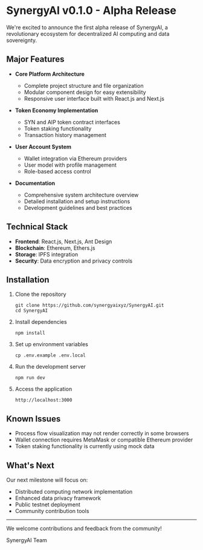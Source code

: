 # SynergyAI v0.1.0 - Alpha Release

We're excited to announce the first alpha release of SynergyAI, a revolutionary ecosystem for decentralized AI computing and data sovereignty.

## Major Features

- **Core Platform Architecture**
  - Complete project structure and file organization
  - Modular component design for easy extensibility
  - Responsive user interface built with React.js and Next.js

- **Token Economy Implementation**
  - SYN and AIP token contract interfaces
  - Token staking functionality
  - Transaction history management

- **User Account System**
  - Wallet integration via Ethereum providers
  - User model with profile management
  - Role-based access control

- **Documentation**
  - Comprehensive system architecture overview
  - Detailed installation and setup instructions
  - Development guidelines and best practices

## Technical Stack

- **Frontend**: React.js, Next.js, Ant Design
- **Blockchain**: Ethereum, Ethers.js
- **Storage**: IPFS integration
- **Security**: Data encryption and privacy controls

## Installation

1. Clone the repository
   ```
   git clone https://github.com/synergyaixyz/SynergyAI.git
   cd SynergyAI
   ```

2. Install dependencies
   ```
   npm install
   ```

3. Set up environment variables
   ```
   cp .env.example .env.local
   ```

4. Run the development server
   ```
   npm run dev
   ```

5. Access the application
   ```
   http://localhost:3000
   ```

## Known Issues

- Process flow visualization may not render correctly in some browsers
- Wallet connection requires MetaMask or compatible Ethereum provider
- Token staking functionality is currently using mock data

## What's Next

Our next milestone will focus on:

- Distributed computing network implementation
- Enhanced data privacy framework
- Public testnet deployment
- Community contribution tools

---

We welcome contributions and feedback from the community!

SynergyAI Team 